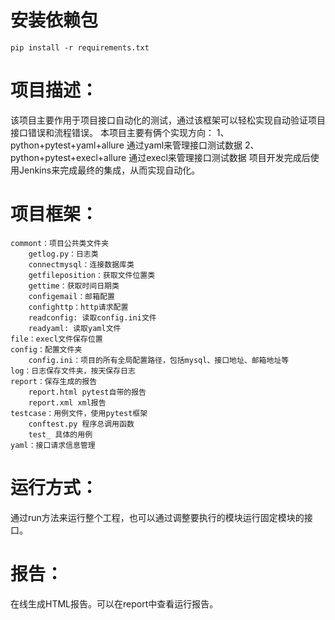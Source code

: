 # 安装依赖包
    pip install -r requirements.txt
# 项目描述：
   该项目主要作用于项目接口自动化的测试，通过该框架可以轻松实现自动验证项目接口错误和流程错误。
   本项目主要有俩个实现方向：
   1、python+pytest+yaml+allure 通过yaml来管理接口测试数据
   2、python+pytest+execl+allure 通过execl来管理接口测试数据
   项目开发完成后使用Jenkins来完成最终的集成，从而实现自动化。

# 项目框架：
    commont：项目公共类文件夹
        getlog.py：日志类
        connectmysql：连接数据库类
        getfileposition：获取文件位置类
        gettime：获取时间日期类
        configemail：邮箱配置
        confighttp：http请求配置
        readconfig: 读取config.ini文件
        readyaml: 读取yaml文件
    file：execl文件保存位置
    config：配置文件夹
        config.ini：项目的所有全局配置路径，包括mysql、接口地址、邮箱地址等
    log：日志保存文件夹，按天保存日志
    report：保存生成的报告
        report.html pytest自带的报告
        report.xml xml报告
    testcase：用例文件，使用pytest框架
        conftest.py 程序总调用函数
        test_ 具体的用例
    yaml：接口请求信息管理
# 运行方式：
   通过run方法来运行整个工程，也可以通过调整要执行的模块运行固定模块的接口。

# 报告：
   在线生成HTML报告。可以在report中查看运行报告。